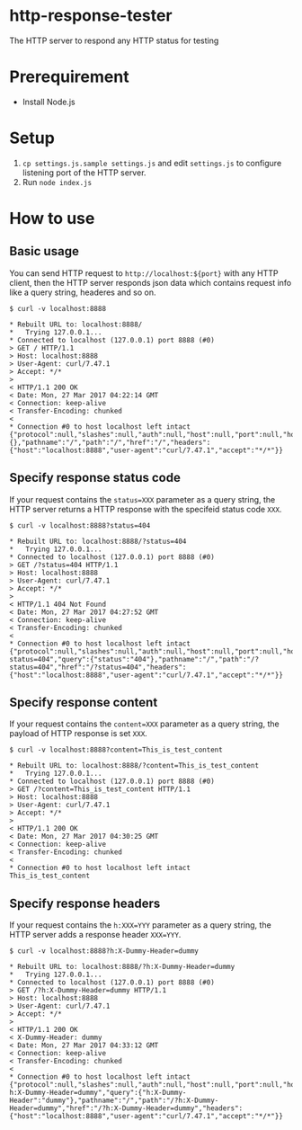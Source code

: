# http-response-tester
The HTTP server to respond any HTTP status for testing


# Prerequirement
* Install Node.js


# Setup
1. `cp settings.js.sample settings.js` and edit `settings.js` to configure listening port of the HTTP server.
2. Run `node index.js`


# How to use

## Basic usage
You can send HTTP request to `http://localhost:${port}` with any HTTP client, then the HTTP server responds json data which contains request info like a query string, headeres and so on.

```
$ curl -v localhost:8888

* Rebuilt URL to: localhost:8888/
*   Trying 127.0.0.1...
* Connected to localhost (127.0.0.1) port 8888 (#0)
> GET / HTTP/1.1
> Host: localhost:8888
> User-Agent: curl/7.47.1
> Accept: */*
>
< HTTP/1.1 200 OK
< Date: Mon, 27 Mar 2017 04:22:14 GMT
< Connection: keep-alive
< Transfer-Encoding: chunked
<
* Connection #0 to host localhost left intact
{"protocol":null,"slashes":null,"auth":null,"host":null,"port":null,"hostname":null,"hash":null,"search":"","query":{},"pathname":"/","path":"/","href":"/","headers":{"host":"localhost:8888","user-agent":"curl/7.47.1","accept":"*/*"}}
```

## Specify response status code
If your request contains the `status=XXX` parameter as a query string, the HTTP server returns a HTTP response with the specifeid status code `XXX`.

```
$ curl -v localhost:8888?status=404

* Rebuilt URL to: localhost:8888/?status=404
*   Trying 127.0.0.1...
* Connected to localhost (127.0.0.1) port 8888 (#0)
> GET /?status=404 HTTP/1.1
> Host: localhost:8888
> User-Agent: curl/7.47.1
> Accept: */*
>
< HTTP/1.1 404 Not Found
< Date: Mon, 27 Mar 2017 04:27:52 GMT
< Connection: keep-alive
< Transfer-Encoding: chunked
<
* Connection #0 to host localhost left intact
{"protocol":null,"slashes":null,"auth":null,"host":null,"port":null,"hostname":null,"hash":null,"search":"?status=404","query":{"status":"404"},"pathname":"/","path":"/?status=404","href":"/?status=404","headers":{"host":"localhost:8888","user-agent":"curl/7.47.1","accept":"*/*"}}
```

## Specify response content
If your request contains the `content=XXX` parameter as a query string, the payload of HTTP response is set `XXX`.

```
$ curl -v localhost:8888?content=This_is_test_content

* Rebuilt URL to: localhost:8888/?content=This_is_test_content
*   Trying 127.0.0.1...
* Connected to localhost (127.0.0.1) port 8888 (#0)
> GET /?content=This_is_test_content HTTP/1.1
> Host: localhost:8888
> User-Agent: curl/7.47.1
> Accept: */*
>
< HTTP/1.1 200 OK
< Date: Mon, 27 Mar 2017 04:30:25 GMT
< Connection: keep-alive
< Transfer-Encoding: chunked
<
* Connection #0 to host localhost left intact
This_is_test_content
```

## Specify response headers
If your request contains the `h:XXX=YYY` parameter as a query string, the HTTP server adds a response header `XXX=YYY`.

```
$ curl -v localhost:8888?h:X-Dummy-Header=dummy

* Rebuilt URL to: localhost:8888/?h:X-Dummy-Header=dummy
*   Trying 127.0.0.1...
* Connected to localhost (127.0.0.1) port 8888 (#0)
> GET /?h:X-Dummy-Header=dummy HTTP/1.1
> Host: localhost:8888
> User-Agent: curl/7.47.1
> Accept: */*
>
< HTTP/1.1 200 OK
< X-Dummy-Header: dummy
< Date: Mon, 27 Mar 2017 04:33:12 GMT
< Connection: keep-alive
< Transfer-Encoding: chunked
<
* Connection #0 to host localhost left intact
{"protocol":null,"slashes":null,"auth":null,"host":null,"port":null,"hostname":null,"hash":null,"search":"?h:X-Dummy-Header=dummy","query":{"h:X-Dummy-Header":"dummy"},"pathname":"/","path":"/?h:X-Dummy-Header=dummy","href":"/?h:X-Dummy-Header=dummy","headers":{"host":"localhost:8888","user-agent":"curl/7.47.1","accept":"*/*"}}
```
